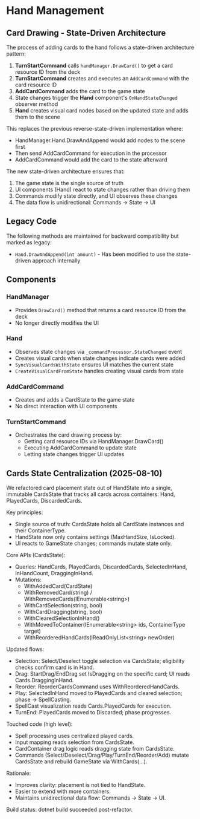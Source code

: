 # Hand Management

## Card Drawing - State-Driven Architecture

The process of adding cards to the hand follows a state-driven architecture pattern:

1. **TurnStartCommand** calls `handManager.DrawCard()` to get a card resource ID from the deck
2. **TurnStartCommand** creates and executes an `AddCardCommand` with the card resource ID
3. **AddCardCommand** adds the card to the game state
4. State changes trigger the **Hand** component's `OnHandStateChanged` observer method
5. **Hand** creates visual card nodes based on the updated state and adds them to the scene

This replaces the previous reverse-state-driven implementation where:
- HandManager.Hand.DrawAndAppend would add nodes to the scene first
- Then send AddCardCommand for execution in the processor
- AddCardCommand would add the card to the state afterward

The new state-driven architecture ensures that:
1. The game state is the single source of truth
2. UI components (Hand) react to state changes rather than driving them
3. Commands modify state directly, and UI observes these changes
4. The data flow is unidirectional: Commands → State → UI

## Legacy Code

The following methods are maintained for backward compatibility but marked as legacy:
- `Hand.DrawAndAppend(int amount)` - Has been modified to use the state-driven approach internally

## Components

### HandManager
- Provides `DrawCard()` method that returns a card resource ID from the deck
- No longer directly modifies the UI

### Hand
- Observes state changes via `_commandProcessor.StateChanged` event
- Creates visual cards when state changes indicate cards were added
- `SyncVisualCardsWithState` ensures UI matches the current state
- `CreateVisualCardFromState` handles creating visual cards from state

### AddCardCommand
- Creates and adds a CardState to the game state
- No direct interaction with UI components

### TurnStartCommand
- Orchestrates the card drawing process by:
  - Getting card resource IDs via HandManager.DrawCard()
  - Executing AddCardCommand to update state
  - Letting state changes trigger UI updates

## Cards State Centralization (2025-08-10)

We refactored card placement state out of HandState into a single, immutable CardsState that tracks all cards across containers: Hand, PlayedCards, DiscardedCards.

Key principles:
- Single source of truth: CardsState holds all CardState instances and their ContainerType.
- HandState now only contains settings (MaxHandSize, IsLocked).
- UI reacts to GameState changes; commands mutate state only.

Core APIs (CardsState):
- Queries: HandCards, PlayedCards, DiscardedCards, SelectedInHand, InHandCount, DraggingInHand.
- Mutations: 
  - WithAddedCard(CardState)
  - WithRemovedCard(string) / WithRemovedCards(IEnumerable&lt;string&gt;)
  - WithCardSelection(string, bool)
  - WithCardDragging(string, bool)
  - WithClearedSelectionInHand()
  - WithMovedToContainer(IEnumerable&lt;string&gt; ids, ContainerType target)
  - WithReorderedHandCards(IReadOnlyList&lt;string&gt; newOrder)

Updated flows:
- Selection: Select/Deselect toggle selection via CardsState; eligibility checks confirm card is in Hand.
- Drag: StartDrag/EndDrag set IsDragging on the specific card; UI reads Cards.DraggingInHand.
- Reorder: ReorderCardsCommand uses WithReorderedHandCards.
- Play: SelectedInHand moved to PlayedCards and cleared selection; phase -> SpellCasting.
- SpellCast visualization reads Cards.PlayedCards for execution.
- TurnEnd: PlayedCards moved to Discarded; phase progresses.

Touched code (high level):
- Spell processing uses centralized played cards.
- Input mapping reads selection from CardsState.
- CardContainer drag logic reads dragging state from CardsState.
- Commands (Select/Deselect/Drag/Play/TurnEnd/Reorder/Add) mutate CardsState and rebuild GameState via WithCards(...).

Rationale:
- Improves clarity: placement is not tied to HandState.
- Easier to extend with more containers.
- Maintains unidirectional data flow: Commands → State → UI.

Build status: dotnet build succeeded post-refactor.

